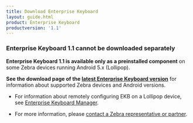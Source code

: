 ```yaml
---
title: Download Enterprise Keyboard
layout: guide.html
product: Enterprise Keyboard
productversion: '1.1'
---
```


### Enterprise Keyboard 1.1 cannot be downloaded separately

**Enterprise Keyboard 1.1 is available only as a preinstalled component** on some Zebra devices running Android 5.x (Lollipop). 

**See the download page of the [latest Enterprise Keyboard version](../../../enterprise-keyboard)** for information about supported Zebra devices and Android versions.  

* For information about remotely configuring EKB on a Lollipop device, see [Enterprise Keyboard Manager](../../../../mx/enterprisekeyboardmgr).

* For more information, please [contact a Zebra representative or partner](https://www.zebra.com/us/en/about-zebra/contact-zebra.html). 
